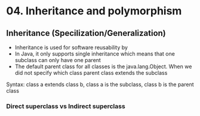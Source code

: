 # 04. Inheritance and polymorphism

## Inheritance (Specilization/Generalization)
- Inheritance is used for software reusability by
- In Java, it only supports single inheritance which means that one subclass can only have one parent
- The default parent class for all classes is the java.lang.Object. When we did not specify which class parent class extends the subclass

Syntax: class a extends class b, class a is the subclass, class b is the parent class

### Direct superclass vs Indirect superclass

